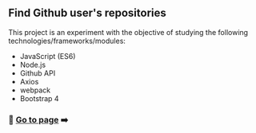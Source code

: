 ## Find Github user's repositories

This project is an experiment with the objective of studying the following technologies/frameworks/modules:
- JavaScript (ES6)
- Node.js
- Github API 
- Axios
- webpack
- Bootstrap 4

### :link: [Go to page](https://hanseld28.github.io/find-repos/public/index.html) :arrow_right:
